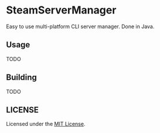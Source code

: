 # SteamServerManager

Easy to use multi-platform CLI server manager. Done in Java.

## Usage

TODO

## Building

TODO

## LICENSE
Licensed under the [MIT License](/LICENSE).

